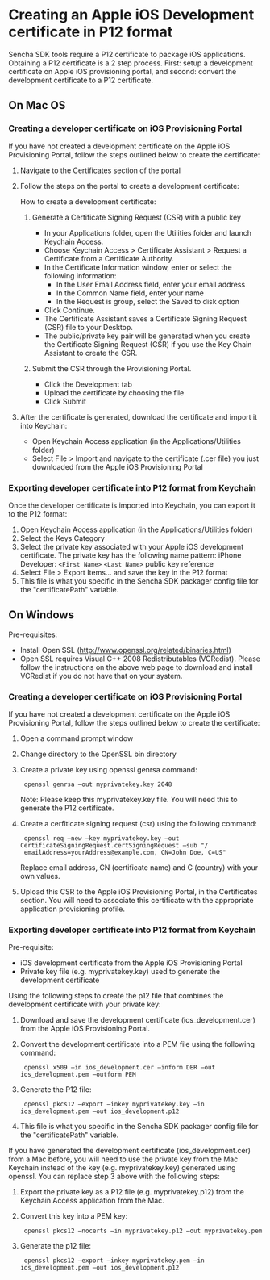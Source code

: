 # Creating an Apple iOS Development certificate in P12 format

Sencha SDK tools require a P12 certificate to package iOS applications. Obtaining a P12 certificate is a 2 step process.
First: setup a development certificate on Apple iOS provisioning portal, and second: convert the development certificate
to a P12 certificate.

## On Mac OS

### Creating a developer certificate on iOS Provisioning Portal

If you have not created a development certificate on the Apple iOS Provisioning
Portal, follow the steps outlined below to create the certificate:

1. Navigate to the Certificates section of the portal
2. Follow the steps on the portal to create a development certificate:

   How to create a development certificate:

   1. Generate a Certificate Signing Request (CSR) with a public key

      - In your Applications folder, open the Utilities folder and launch Keychain Access.
      - Choose Keychain Access > Certificate Assistant > Request a Certificate from a Certificate Authority.
      - In the Certificate Information window, enter or select the following information:
        - In the User Email Address field, enter your email address
        - In the Common Name field, enter your name
        - In the Request is group, select the Saved to disk option
      - Click Continue.
      - The Certificate Assistant saves a Certificate Signing Request (CSR) file to your Desktop.
      - The public/private key pair will be generated when you create the Certificate Signing Request (CSR) if you use the Key Chain Assistant to create the CSR.

    2. Submit the CSR through the Provisioning Portal.

       - Click the Development tab
       - Upload the certificate by choosing the file
       - Click Submit

3. After the certificate is generated, download the certificate and import it into Keychain:

   * Open Keychain Access application (in the Applications/Utilities folder)
   * Select File > Import and navigate to the certificate (.cer file) you just downloaded from the Apple iOS Provisioning Portal

### Exporting developer certificate into P12 format from Keychain

Once the developer certificate is imported into Keychain, you can export it to the P12 format:

1. Open Keychain Access application (in the Applications/Utilities folder)
2. Select the Keys Category
3. Select the private key associated with your Apple iOS development certificate. The private key has the following name pattern: iPhone Developer: `<First Name>` `<Last Name>` public key reference
4. Select File > Export Items... and save the key in the P12 format
5. This file is what you specific in the Sencha SDK packager config file for the "certificatePath" variable.

## On Windows

Pre-requisites:

  * Install Open SSL (http://www.openssl.org/related/binaries.html)
  * Open SSL requires Visual C++ 2008 Redistributables (VCRedist). Please follow the instructions on the above web page to download and install VCRedist if you do not have that on your system.

### Creating a developer certificate on iOS Provisioning Portal

If you have not created a development certificate on the Apple iOS Provisioning Portal, follow the steps outlined below
to create the certificate:

1. Open a command prompt window
2. Change directory to the OpenSSL bin directory
3. Create a private key using openssl genrsa command:

		openssl genrsa –out myprivatekey.key 2048

	Note: Please keep this myprivatekey.key file. You will need this to generate the P12 certificate.

4. Create a cerfiticate signing request (csr) using the following command:

		openssl req –new –key myprivatekey.key –out CertificateSigningRequest.certSigningRequest –sub "/
		emailAddress=yourAddress@example.com, CN=John Doe, C=US"

	Replace email address, CN (certificate name) and C (country) with your own values.

5. Upload this CSR to the Apple iOS Provisioning Portal, in the Certificates section. You will need to associate this
certificate with the appropriate application provisioning profile.

### Exporting developer certificate into P12 format from Keychain

Pre-requisite:

* iOS development certificate from the Apple iOS Provisioning Portal
* Private key file (e.g. myprivatekey.key) used to generate the development certificate

Using the following steps to create the p12 file that combines the development
certificate with your private key:

1. Download and save the development certificate (ios_development.cer) from the Apple iOS Provisioning Portal.
2. Convert the development certificate into a PEM file using the following command:

		openssl x509 –in ios_development.cer –inform DER –out ios_development.pem –outform PEM

3. Generate the P12 file:

		openssl pkcs12 –export –inkey myprivatekey.key –in ios_development.pem –out ios_development.p12

4. This file is what you specific in the Sencha SDK packager config file for the "certificatePath" variable.

If you have generated the development certificate (ios_development.cer) from a Mac before, you will need to use the
private key from the Mac Keychain instead of the key (e.g. myprivatekey.key) generated using openssl. You can replace
step 3 above with the following steps:

1. Export the private key as a P12 file (e.g. myprivatekey.p12) from the Keychain Access application from the Mac.
2. Convert this key into a PEM key:

		openssl pkcs12 –nocerts –in myprivatekey.p12 –out myprivatekey.pem

3. Generate the p12 file:

		openssl pkcs12 –export –inkey myprivatekey.pem –in ios_development.pem –out ios_development.p12

